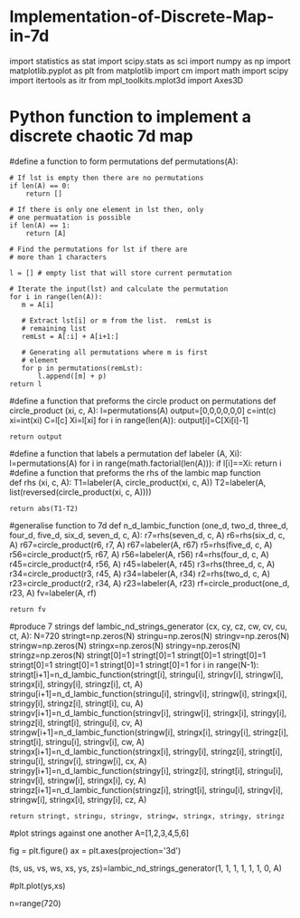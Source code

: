 # Implementation-of-Discrete-Map-in-7d
import statistics as stat
import scipy.stats as sci
import numpy as np
import matplotlib.pyplot as plt
from matplotlib import cm
import math
import scipy
import itertools as itr
from mpl_toolkits.mplot3d import Axes3D

# Python function to implement a discrete chaotic 7d map
#define a function to form permutations
def permutations(A): 
  
    # If lst is empty then there are no permutations 
    if len(A) == 0: 
        return [] 
  
    # If there is only one element in lst then, only 
    # one permuatation is possible 
    if len(A) == 1: 
        return [A] 
  
    # Find the permutations for lst if there are 
    # more than 1 characters 
  
    l = [] # empty list that will store current permutation 
  
    # Iterate the input(lst) and calculate the permutation 
    for i in range(len(A)): 
       m = A[i] 
  
       # Extract lst[i] or m from the list.  remLst is 
       # remaining list 
       remLst = A[:i] + A[i+1:] 
  
       # Generating all permutations where m is first 
       # element 
       for p in permutations(remLst): 
           l.append([m] + p) 
    return l
#define a function that preforms the circle product on permutations
def circle_product (xi, c, A):
    l=permutations(A)
    output=[0,0,0,0,0,0]
    c=int(c)
    xi=int(xi)
    C=l[c]
    Xi=l[xi]
    for i in range(len(A)):
        output[i]=C[Xi[i]-1]
    
    return output
#define a function that labels a permutation
def labeler (A, Xi):
    l=permutations(A)
    for i in range(math.factorial(len(A))):
        if l[i]==Xi:
            return i
#define a function that preforms the rhs of the lambic map function        
def rhs (xi, c, A):
    T1=labeler(A, circle_product(xi, c, A))
    T2=labeler(A, list(reversed(circle_product(xi, c, A))))
    
    return abs(T1-T2)
#generalise function to 7d
def n_d_lambic_function (one_d, two_d, three_d, four_d, five_d, six_d, seven_d, c, A):
    r7=rhs(seven_d, c, A)
    r6=rhs(six_d, c, A)
    r67=circle_product(r6, r7, A)
    r67=labeler(A, r67)
    r5=rhs(five_d, c, A)
    r56=circle_product(r5, r67, A)
    r56=labeler(A, r56)
    r4=rhs(four_d, c, A)
    r45=circle_product(r4, r56, A)
    r45=labeler(A, r45)
    r3=rhs(three_d, c, A)
    r34=circle_product(r3, r45, A)
    r34=labeler(A, r34)
    r2=rhs(two_d, c, A)
    r23=circle_product(r2, r34, A)
    r23=labeler(A, r23)
    rf=circle_product(one_d, r23, A)
    fv=labeler(A, rf)
    
    return fv
#produce 7 strings
def lambic_nd_strings_generator (cx, cy, cz, cw, cv, cu, ct, A):
    N=720
    stringt=np.zeros(N)
    stringu=np.zeros(N)
    stringv=np.zeros(N)
    stringw=np.zeros(N)
    stringx=np.zeros(N)
    stringy=np.zeros(N)
    stringz=np.zeros(N)
    stringt[0]=1
    stringt[0]=1
    stringt[0]=1
    stringt[0]=1
    stringt[0]=1
    stringt[0]=1
    stringt[0]=1
    stringt[0]=1
    for i in range(N-1):
        stringt[i+1]=n_d_lambic_function(stringt[i], stringu[i], stringv[i], stringw[i], stringx[i], stringy[i], stringz[i], ct, A)
        stringu[i+1]=n_d_lambic_function(stringu[i], stringv[i], stringw[i], stringx[i], stringy[i], stringz[i], stringt[i], cu, A)
        stringv[i+1]=n_d_lambic_function(stringv[i], stringw[i], stringx[i], stringy[i], stringz[i], stringt[i], stringu[i], cv, A)
        stringw[i+1]=n_d_lambic_function(stringw[i], stringx[i], stringy[i], stringz[i], stringt[i], stringu[i], stringv[i], cw, A)
        stringx[i+1]=n_d_lambic_function(stringx[i], stringy[i], stringz[i], stringt[i], stringu[i], stringv[i], stringw[i], cx, A)
        stringy[i+1]=n_d_lambic_function(stringy[i], stringz[i], stringt[i], stringu[i], stringv[i], stringw[i], stringx[i], cy, A)
        stringz[i+1]=n_d_lambic_function(stringz[i], stringt[i], stringu[i], stringv[i], stringw[i], stringx[i], stringy[i], cz, A)
        
    return stringt, stringu, stringv, stringw, stringx, stringy, stringz
#plot strings against one another
A=[1,2,3,4,5,6]

fig = plt.figure()
ax = plt.axes(projection='3d')

(ts, us, vs, ws, xs, ys, zs)=lambic_nd_strings_generator(1, 1, 1, 1, 1, 1, 0, A)

#plt.plot(ys,xs)

n=range(720)
